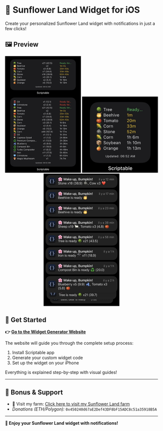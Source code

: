 # 🌻 Sunflower Land Widget for iOS

Create your personalized Sunflower Land widget with notifications in just a few clicks!

## 🖼️ Preview

<div align="center">
  <img src="IMG_9819.jpg" alt="Widget Screenshot 1" width="250" />
  <img src="IMG_9820.jpg" alt="Widget Screenshot 2" width="250" />
  <img src="IMG_9836.jpg" alt="Widget Screenshot 3" width="250" />
</div>

## 🚀 Get Started

**👉 [Go to the Widget Generator Website](https://usernameyann.github.io/Sunflower-Land-Widget-for-iOS/)**

The website will guide you through the complete setup process:
1. Install Scriptable app
2. Generate your custom widget code  
3. Set up the widget on your iPhone

Everything is explained step-by-step with visual guides!

---

## 🌻 Bonus & Support

- 👋 Visit my farm: [Click here to visit my Sunflower Land farm](https://sunflower-land.com/play/#/visit/6826774918530594)
- _Donations (ETH/Polygon):_ `0x450240d67aE2Def43DF8bF15ADC8c51a35918B5A`

---

**🎉 Enjoy your Sunflower Land widget with notifications!**

